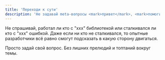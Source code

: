 ```yaml
---
title: 'Переходи к сути'
description: 'Не задавай meta-вопросы <mark>привет</mark>, <mark>помогите</mark>, <mark>есть кто?</mark>. Сразу задавай подробный вопрос.'
---
```


Не спрашивай, работал ли кто с "xxx" библиотекой или сталкивался ли кто с "xxx" ошибкой. Даже если ни кто не
сталкивался, то опытные разработчики всё равно смогут подсказать в какую сторону двигаться.

Просто задай свой вопрос. Без лишних прелюдий и топтаний вокруг темы.
